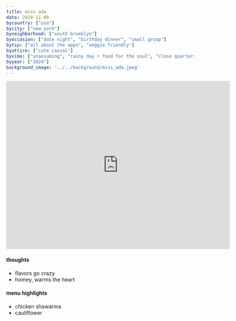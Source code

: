 ```yaml
---
title: miss ada
date: 2024-11-08
bycountry: ["usa"]
bycity: ["new york"]
byneighborhood: ["south brooklyn"]
byoccasion: ["date night", "birthday dinner", "small group"]
bytip: ["all about the apps", "veggie friendly"]
byattire: ["cute casual"]
byvibe: ["unassuming", "rainy day • food for the soul", "close quarters"]
byyear: ["2024"]
background_image: '../../background/miss_ada.jpeg'
---
```


<iframe src="https://www.google.com/maps/embed?pb=!1m18!1m12!1m3!1d3025.2984156576767!2d-73.97494132328794!3d40.689424971396996!2m3!1f0!2f0!3f0!3m2!1i1024!2i768!4f13.1!3m3!1m2!1s0x89c25bb74b6438ab%3A0xf53e2bca1d9d60b4!2sMiss%20Ada!5e0!3m2!1sen!2sus!4v1732656913046!5m2!1sen!2sus" width="600" height="450" style="border:0;" allowfullscreen="" loading="lazy" referrerpolicy="no-referrer-when-downgrade"></iframe>

#### thoughts
* flavors go crazy
* homey, warms the heart

#### menu highlights
* chicken shawarma
* cauliflower
